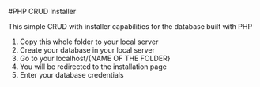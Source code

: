 #PHP CRUD Installer

This simple CRUD with installer capabilities for the database built with PHP

1) Copy this whole folder to your local server
2) Create your database in your local server
3) Go to your localhost/{NAME OF THE FOLDER}
4) You will be redirected to the installation page
5) Enter your database credentials